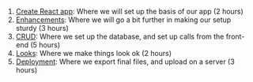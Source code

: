 1. [Create React app](./01-create-react-app.md): Where we will set up the basis of our app (2 hours)
2. [Enhancements](./02-enhancements/readme.md): Where we will go a bit further in making our setup sturdy (3 hours)
3. [CRUD](./03-crud/readme.md): Where we set up the database, and set up calls from the front-end (5 hours)
4. [Looks](./04-preparing/readme.md): Where we make things look ok (2 hours)
5. [Deployment](./05-deployment/readme.md): Where we export final files, and upload on a server (3 hours)
